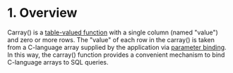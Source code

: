 # 1\. Overview


Carray() is a [table\-valued function](vtab.html#tabfunc2) with a single column (named
"value") and zero or more rows.
The "value" of each row in the carray() is taken from a C\-language array
supplied by the application via [parameter binding](c3ref/bind_blob.html).
In this way, the carray() function provides a convenient mechanism to
bind C\-language arrays to SQL queries.



